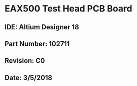 # EAX500 Test Head PCB Board
## IDE: Altium Designer 18
## Part Number: 102711
## Revision: C0
## Date: 3/5/2018
